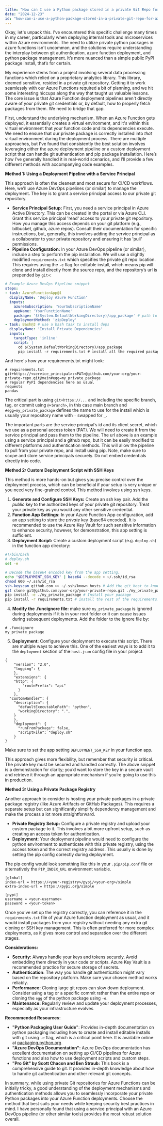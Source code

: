 ```yaml
---
title: "How can I use a Python package stored in a private Git Repo for Azure Functions?"
date: "2024-12-23"
id: "how-can-i-use-a-python-package-stored-in-a-private-git-repo-for-azure-functions"
---
```


Okay, let's unpack this. I've encountered this specific challenge many times in my career, particularly when deploying internal tools and microservices within Azure environments. The need to utilize private python packages in azure functions isn't uncommon, and the solutions require understanding the interplay between git authentication, azure function deployment, and python package management. It’s more nuanced than a simple public PyPI package install, that’s for certain.

My experience stems from a project involving several data processing functions which relied on a proprietary analytics library. This library, deemed sensitive, resided in a private git repository. Getting it to work seamlessly with our Azure Functions required a bit of planning, and we hit some interesting hiccups along the way that taught us valuable lessons. The core issue is that Azure Function deployment pipelines aren't directly aware of your private git credentials or, by default, how to properly fetch packages from them. We need to bridge that gap.

First, understand the underlying mechanism. When an Azure Function gets deployed, it essentially creates a virtual environment, and it's within this virtual environment that your function code and its dependencies execute. We need to ensure that our private package is correctly installed into *that* virtual environment during the deployment process. There are multiple approaches, but I've found that consistently the best solution involves leveraging either the azure deployment pipeline or a custom deployment script that can handle git authentication and pip package installation. Here’s how I’ve generally handled it in real-world scenarios, and I’ll provide a few different methods with accompanying code examples.

**Method 1: Using a Deployment Pipeline with a Service Principal**

This approach is often the cleanest and most secure for CI/CD workflows. Here, we'll use Azure DevOps pipelines (or similar) to manage the deployment. The key is to grant a service principal access to our private git repository.

*   **Service Principal Setup:** First, you need a service principal in Azure Active Directory. This can be created in the portal or via Azure CLI. Grant this service principal 'read' access to your private git repository. How you manage this access depends on your git platform (e.g., bitbucket, github, azure repos). Consult their documentation for specific instructions, but, generally, this involves adding the service principal as a collaborator to your private repository and ensuring it has 'pull' permissions.
*   **Pipeline Configuration:** In your Azure DevOps pipeline (or similar), include a step to perform the pip installation. We will use a slightly modified `requirements.txt` which specifies the private git repo location. This requires using the `-e` flag for editable install, which means pip will clone and install directly from the source repo, and the repository’s url is prepended by `git+`:

```yaml
# Example Azure DevOps Pipeline snippet
steps:
- task: AzureFunctionApp@1
  displayName: 'Deploy Azure Function'
  inputs:
    azureSubscription: 'YourSubscriptionName'
    appName: 'YourFunctionName'
    package: '$(System.DefaultWorkingDirectory)/app_package' # path to function app package
    deploymentMethod: 'zipDeploy'
- task: Bash@3 # use a bash task to install deps
  displayName: 'Install Private Dependencies'
  inputs:
    targetType: 'inline'
    script: |
      cd $(System.DefaultWorkingDirectory)/app_package
      pip install -r requirements.txt # install all the required packages from the requirements.txt file.
```

And here's how your requirements.txt might look:

```
# requirements.txt
git+https://<service_principal>:<PAT>@github.com/your-org/your-private-repo.git@main#egg=my_private_package
# regular PyPI dependencies here as usual
requests
pandas
```

The critical part is using `git+https://...` and including the specific branch, tag, or commit using `@<branch>`, in this case main branch and `#egg=my_private_package` defines the name to use for the install which is usually your repository name with `-` swapped for `_`.

The important parts are the service principal’s id and its client secret, which we use as a personal access token (PAT). We will need to create it from the service principal and pass them to the pipeline. The url above is an example using a service principal and a github repo, but it can be easily modified to different platforms and authentication methods. This will allow the pipeline to pull from your private repo, and install using pip. Note, make sure to scope and store service principals securely. Do not embed credentials directly into code.

**Method 2: Custom Deployment Script with SSH Keys**

This method is more hands-on but gives you precise control over the deployment process, which can be beneficial if your setup is very unique or you need very fine-grained control. This method involves using ssh keys.

1.  **Generate and Configure SSH Keys:** Create an ssh key pair. Add the *public* key to the authorized keys of your private git repository. Treat your private key as you would any other sensitive credential.
2.  **Function App Settings:** In your Azure Function App configuration, add an app setting to store the *private* key (base64 encoded). It is recommended to use the Azure Key Vault for such sensitive information to enhance security, however, for demonstration, this app setting is sufficient.
3.  **Deployment Script:** Create a custom deployment script (e.g. `deploy.sh`) in the function app directory:

```bash
#!/bin/bash
# deploy.sh
set -e

# Decode the base64 encoded key from the app setting.
echo "$DEPLOYMENT_SSH_KEY" | base64 --decode > ~/.ssh/id_rsa
chmod 600 ~/.ssh/id_rsa
ssh-keyscan github.com >> ~/.ssh/known_hosts # Add the git host to known_hosts
git clone git@github.com:your-org/your-private-repo.git ./my_private_package
pip install -e ./my_private_package # Install your package
pip install -r requirements.txt # install the rest of the requirements.

```

4. **Modify the .funcignore file:** make sure `my_private_package` is ignored during deployments if it is in your root folder or it can cause issues during subsequent deployments. Add the folder to the ignore file by:
```
# .funcignore
my_private_package
```

5.  **Deployment:** Configure your deployment to execute this script. There are multiple ways to achieve this. One of the easiest ways is to add it to the `deployment` section of the `host.json` config file in your project:
```
{
    "version": "2.0",
    "logging": {
    },
    "extensions": {
    "http": {
        "routePrefix": "api"
      }
    },
  "customHandler": {
    "description": {
      "defaultExecutablePath": "python",
      "workingDirectory": ".",
    }
    },
    "deployment": {
      "runFromPackage": false,
      "scriptFile": "deploy.sh"
    }
}
```

Make sure to set the app setting `DEPLOYMENT_SSH_KEY` in your function app.

This approach gives more flexibility, but remember that security is critical. The private key must be secured and handled correctly. The above snippet is a demonstration for clarity; you’d want to store the key in a secure vault and retrieve it through an appropriate mechanism if you’re going to use this in production.

**Method 3: Using a Private Package Registry**

Another approach to consider is hosting your private packages in a private package registry (like Azure Artifacts or GitHub Packages). This requires a separate setup but can significantly simplify dependency management and make the process a lot more straightforward.

*   **Private Registry Setup:** Configure a private registry and upload your custom package to it. This involves a bit more upfront setup, such as creating an access token for authentication.
*   **Deployment:** Your deployment pipeline would need to configure the python environment to authenticate with this private registry, using the access token and the correct registry address. This usually is done by setting the pip config correctly during deployment.

The pip config would look something like this in your `.pip/pip.conf` file or alternatively the `PIP_INDEX_URL` environment variable.

```
[global]
index-url = https://<your-registry>/pypi/<your-org>/simple
extra-index-url = https://pypi.org/simple

[pypi]
username = <your-username>
password = <your-token>
```

Once you’ve set up the registry correctly, you can reference it in the `requirements.txt` file of your Azure function deployment as usual, and it would install packages from your registry without needing any extra git cloning or SSH key management. This is often preferred for more complex deployments, as it gives more control and separation over the different stages.

**Considerations:**

*   **Security:** Always handle your keys and tokens securely. Avoid embedding them directly in your code or scripts. Azure Key Vault is a recommended practice for secure storage of secrets.
*   **Authentication:** The way you handle git authentication might vary based on the repository platform. Make sure your chosen method works reliably.
*   **Performance:** Cloning large git repos can slow down deployment. Consider using a tag or a specific commit rather than the entire repo or cloning the `egg` of the python package using `-e`.
*   **Maintenance:** Regularly review and update your deployment processes, especially as your infrastructure evolves.

**Recommended Resources:**

*   **"Python Packaging User Guide"**: Provides in-depth documentation on python packaging including how to create and install editable installs with git using `-e` flag, which is a critical point here. It is available online at [packaging.python.org](https://packaging.python.org/).
*   **"Azure DevOps Documentation":** Azure DevOps documentation has excellent documentation on setting up CI/CD pipelines for Azure functions and also how to use deployment scripts and custom steps.
*   **"Pro Git" by Scott Chacon and Ben Straub:** This book is a comprehensive guide to git. It provides in-depth knowledge about how to handle git authentication and other relevant git concepts.

In summary, while using private Git repositories for Azure Functions can be initially tricky, a good understanding of the deployment mechanisms and authentication methods allows you to seamlessly incorporate your private Python packages into your Azure Function deployments. Choose the method that best suits your needs while keeping security best practices in mind. I have personally found that using a service principal with an Azure DevOps pipeline (or other similar tools) provides the most robust solution overall.
